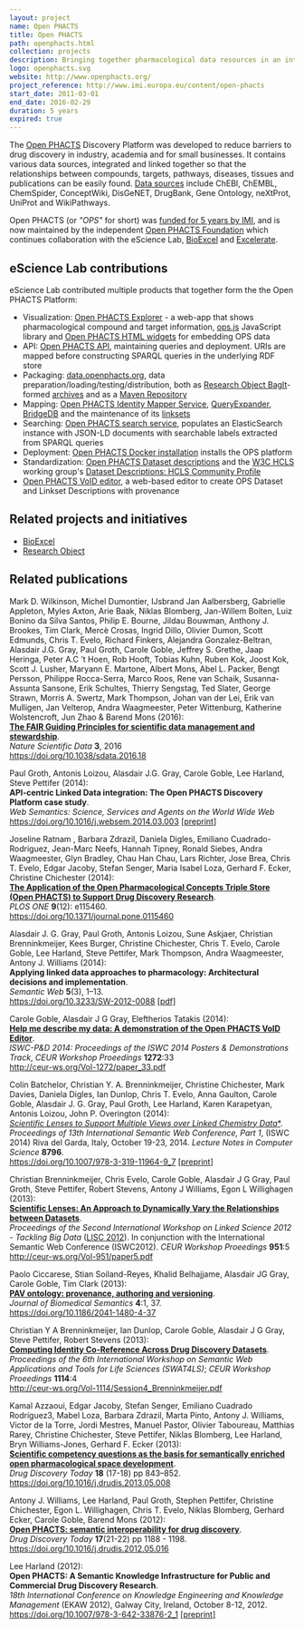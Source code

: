 ```yaml
---
layout: project
name: Open PHACTS
title: Open PHACTS
path: openphacts.html
collection: projects
description: Bringing together pharmacological data resources in an integrated, interoperable infrastructure
logo: openphacts.svg
website: http://www.openphacts.org/
project_reference: http://www.imi.europa.eu/content/open-phacts
start_date: 2011-03-01
end_date: 2016-02-29
duration: 5 years
expired: true
---
```



The [Open PHACTS](http://www.openphacts.org) Discovery Platform was developed to reduce barriers to drug discovery in industry, academia and for small businesses. It contains various data sources, integrated and linked together so that the relationships between compounds, targets, pathways, diseases, tissues and publications can be easily found. [Data sources](http://www.openphacts.org/2/sci/data.html) include ChEBI, ChEMBL, ChemSpider, ConceptWiki, DisGeNET, DrugBank, Gene Ontology, neXtProt, UniProt and WikiPathways.

Open PHACTS (or _"OPS"_ for short) was [funded for 5 years by IMI](http://www.imi.europa.eu/content/open-phacts), and is now maintained by the independent [Open PHACTS Foundation](http://www.openphactsfoundation.org/) which continues collaboration with the 
eScience Lab, [BioExcel](/projects/bioexcel) and [Excelerate](/projects/excelerate).


## eScience Lab contributions

eScience Lab contributed multiple products that together form the the Open PHACTS Platform:

* Visualization: [Open PHACTS Explorer](https://explorer.openphacts.org/) - a web-app that shows pharmacological compound and target information, [ops.js](https://www.npmjs.com/package/ops.js) JavaScript library and  [Open PHACTS HTML widgets](https://github.com/openphacts/ops-html-widgets) for embedding OPS data
* API: [Open PHACTS API](https://dev.openphacts.org/docs), maintaining queries and deployment. URIs are mapped before constructing SPARQL queries in the underlying RDF store
* Packaging: [data.openphacts.org](http://data.openphacts.org/), data preparation/loading/testing/distribution, both as [Research Object BagIt](https://github.com/ResearchObject/bagit-ro)-formed [archives](http://data.openphacts.org/artifactory/data/dev/2.0/rdf/) and as a [Maven Repository](http://data.openphacts.org/artifactory/data/org/openphacts/data/)
* Mapping: [Open PHACTS Identity Mapper Service](https://github.com/openphacts/queryExpander/tree/master/docker), [QueryExpander](http://ops2.few.vu.nl/QueryExpander), [BridgeDB](http://www.bridgedb.org/) and the maintenance of its [linksets](http://data.openphacts.org/2.1/ims/linksets/)
* Searching: [Open PHACTS search service](https://github.com/openphacts/ops-search), populates an ElasticSearch instance with JSON-LD documents with searchable labels extracted from SPARQL queries
* Deployment: [Open PHACTS Docker installation](https://github.com/openphacts/ops-docker/) installs the OPS platform
* Standardization: [Open PHACTS Dataset descriptions](http://www.openphacts.org/specs/2013/WD-datadesc-20130912/) and the [W3C HCLS]() working group's [Dataset Descriptions: HCLS Community Profile](https://www.w3.org/TR/hcls-dataset/)
* [Open PHACTS VoID editor](https://github.com/openphacts/Void-Editor2), a web-based editor to create OPS Dataset and Linkset Descriptions with provenance

## Related projects and initiatives

* [BioExcel](/projects/bioexcel) 
* [Research Object](/products/researchobject/)
 
## Related publications


Mark D. Wilkinson, Michel Dumontier, IJsbrand Jan Aalbersberg, Gabrielle Appleton, Myles Axton, Arie Baak,
Niklas Blomberg, Jan-Willem Boiten, Luiz Bonino da Silva Santos, Philip E. Bourne, Jildau Bouwman, Anthony J. Brookes,
Tim Clark, Mercè Crosas, Ingrid Dillo, Olivier Dumon, Scott Edmunds, Chris T. Evelo, Richard Finkers,
Alejandra Gonzalez-Beltran, Alasdair J.G. Gray, Paul Groth, Carole Goble, Jeffrey S. Grethe, Jaap Heringa,
Peter A.C ’t Hoen, Rob Hooft, Tobias Kuhn, Ruben Kok, Joost Kok, Scott J. Lusher, Maryann E. Martone, Albert Mons,
Abel L. Packer, Bengt Persson, Philippe Rocca-Serra, Marco Roos, Rene van Schaik, Susanna-Assunta Sansone, Erik Schultes,
Thierry Sengstag, Ted Slater, George Strawn, Morris A. Swertz, Mark Thompson, Johan van der Lei, Erik van Mulligen,
Jan Velterop, Andra Waagmeester, Peter Wittenburg, Katherine Wolstencroft, Jun Zhao & Barend Mons (2016):  
[**The FAIR Guiding Principles for scientific data management and stewardship**](https://doi.org/10.1038/sdata.2016.18).  
_Nature Scientific Data_ **3**, 2016  
<https://doi.org/10.1038/sdata.2016.18>

Paul Groth, Antonis Loizou, Alasdair J.G. Gray, Carole Goble, Lee Harland, Steve Pettifer (2014):  
**API-centric Linked Data integration: The Open PHACTS Discovery Platform case study**.  
_Web Semantics: Science, Services and Agents on the World Wide Web_  
<https://doi.org/10.1016/j.websem.2014.03.003>
[[preprint](https://www.research.manchester.ac.uk/portal/files/209942151/359_609_1_SM.pdf)]

Joseline Ratnam , Barbara Zdrazil, Daniela Digles, Emiliano Cuadrado-Rodriguez, Jean-Marc Neefs, Hannah Tipney, Ronald Siebes, Andra Waagmeester, Glyn Bradley, Chau Han Chau, Lars Richter, Jose Brea, Chris T. Evelo, Edgar Jacoby, Stefan Senger, Maria Isabel Loza, Gerhard F. Ecker, Christine Chichester (2014):  
[**The Application of the Open Pharmacological Concepts Triple Store (Open PHACTS) to Support Drug Discovery Research**](https://doi.org/10.1371/journal.pone.0115460).  
_PLOS ONE_ **9**(12): e115460.  
<https://doi.org/10.1371/journal.pone.0115460>

Alasdair J. G. Gray, Paul Groth, Antonis Loizou, Sune Askjaer, Christian Brenninkmeijer, Kees Burger, Christine Chichester, Chris T. Evelo, Carole Goble, Lee Harland, Steve Pettifer, Mark Thompson, Andra Waagmeester, Antony J. Williams (2014):  
**Applying linked data approaches to pharmacology: Architectural decisions and implementation**.  
_Semantic Web_ **5**(3), 1–13.  
<https://doi.org/10.3233/SW-2012-0088>
[[pdf]](http://www.semantic-web-journal.net/system/files/swj258_1.pdf)

Carole Goble, Alasdair J G Gray, Eleftherios Tatakis (2014):  
[**Help me describe my data: A demonstration of the Open PHACTS VoID Editor**](http://ceur-ws.org/Vol-1272/paper_33.pdf).  
_ISWC-P&D 2014: Proceedings of the ISWC 2014 Posters & Demonstrations Track_,
_CEUR Workshop Proeedings_ **1272**:33  
<http://ceur-ws.org/Vol-1272/paper_33.pdf>

Colin Batchelor, Christian Y. A. Brenninkmeijer, Christine Chichester, Mark Davies, Daniela Digles, Ian Dunlop, Chris T. Evelo, Anna Gaulton, Carole Goble, Alasdair J. G. Gray, Paul Groth, Lee Harland, Karen Karapetyan, Antonis Loizou, John P. Overington (2014):  
[*Scientific Lenses to Support Multiple Views over Linked Chemistry Data**](https://link.springer.com/content/pdf/10.1007%2F978-3-319-11964-9_7.pdf).  
_Proceedings of 13th International Semantic Web Conference, Part 1_, (ISWC 2014) Riva del Garda, Italy, October 19-23, 2014.
_Lecture Notes in Computer Science_ **8796**.  
<https://doi.org/10.1007/978-3-319-11964-9_7>
[[preprint](https://www.research.manchester.ac.uk/portal/en/publications/scientific-lenses-to-support-multiple-views-over-linked-chemistry-data(5eb9b5f8-2f13-478a-a99d-2b4cc3c5cf4c).html)]

Christian Brenninkmeijer, Chris Evelo, Carole Goble, Alasdair J G Gray, Paul Groth, Steve Pettifer, Robert Stevens, Antony J Williams, Egon L Willighagen (2013):  
[**Scientific Lenses: An Approach to Dynamically Vary the Relationships between Datasets**](http://ceur-ws.org/Vol-951/paper5.pdf).  
_Proceedings of the Second International Workshop on Linked Science 2012 - Tackling Big Data_ ([LISC 2012](http://ceur-ws.org/Vol-951/)).
In conjunction with the International Semantic Web Conference (ISWC2012).
_CEUR Workshop Proeedings_ **951**:5  
<http://ceur-ws.org/Vol-951/paper5.pdf>

Paolo Ciccarese, Stian Soiland-Reyes, Khalid Belhajjame, Alasdair JG Gray, Carole Goble, Tim Clark (2013):  
[**PAV ontology: provenance, authoring and versioning**](https://doi.org/10.1186/2041-1480-4-37).  
_Journal of Biomedical Semantics_ **4**:1, 37.  
<https://doi.org/10.1186/2041-1480-4-37>

Christian Y A Brenninkmeijer, Ian Dunlop, Carole Goble, Alasdair J G Gray, Steve Pettifer, Robert Stevens (2013):  
[**Computing Identity Co-Reference Across Drug Discovery Datasets**](http://ceur-ws.org/Vol-1114/Session4_Brenninkmeijer.pdf).  
_Proceedings of the 6th International Workshop on Semantic Web Applications and Tools for Life Sciences (SWAT4LS)_; 
_CEUR Workshop Proeedings_ **1114**:4  
<http://ceur-ws.org/Vol-1114/Session4_Brenninkmeijer.pdf>

Kamal Azzaoui, Edgar Jacoby, Stefan Senger, Emiliano Cuadrado Rodríguez3, Mabel Loza, Barbara Zdrazil, Marta Pinto, Antony J. Williams, Victor de la Torre, Jordi Mestres, Manuel Pastor, Olivier Taboureau, Matthias Rarey, Christine Chichester, Steve Pettifer, Niklas Blomberg, Lee Harland, Bryn Williams-Jones, Gerhard F. Ecker (2013):  
[**Scientific competency questions as the basis for semantically enriched open pharmacological space development**](https://doi.org/10.1016/j.drudis.2013.05.008).  
_Drug Discovery Today_ **18** (17-18) pp 843–852.  
<https://doi.org/10.1016/j.drudis.2013.05.008>

Antony J. Williams, Lee Harland, Paul Groth, Stephen Pettifer, Christine Chichester, Egon L. Willighagen, Chris T. Evelo, Niklas Blomberg, Gerhard Ecker, Carole Goble, Barend Mons (2012):  
[**Open PHACTS: semantic interoperability for drug discovery**](https://doi.org/10.1016/j.drudis.2012.05.016).  
_Drug Discovery Today_  **17**(21-22) pp 1188 - 1198.  
<https://doi.org/10.1016/j.drudis.2012.05.016>

Lee Harland (2012):  
**Open PHACTS: A Semantic Knowledge Infrastructure for Public and Commercial Drug Discovery Research**.  
_18th International Conference on Knowledge Engineering and Knowledge Management_ (EKAW 2012),
Galway City, Ireland, October 8-12, 2012.
<https://doi.org/10.1007/978-3-642-33876-2_1> 
[[preprint]](http://www.openphacts.org/documents/publications/Harland_Open%20PHACTS_A%20semantic%20knowledge%20infrastructure%20for%20public%20and%20commercial%20drug%20discovery%20research_Springer_Lecture%20Notes%20in%20Computer%20Science_V%207603_2012_p1-7.pdf)

